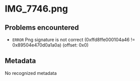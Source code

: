 # IMG_7746.png

## Problems encountered

- `ERROR` Png signature is not correct (0xffd8ffe000104a46 != 0x89504e470d0a1a0a) (offset: 0x0)

## Metadata

No recognized metadata

